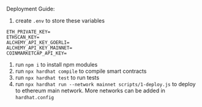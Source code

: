 Deployment Guide:

1. create `.env` to store these variables
```
ETH_PRIVATE_KEY=
ETHSCAN_KEY=
ALCHEMY_API_KEY_GOERLI=
ALCHEMY_API_KEY_MAINNET=
COINMARKETCAP_API_KEY=
```
1. run `npm i` to install npm modules
1. run `npx hardhat compile` to compile smart contracts
1. run `npx hardhat test` to run tests
1. run `npx hardhat run --network mainnet scripts/1-deploy.js` to deploy to ethereum main network. More networks can be added in `hardhat.config`